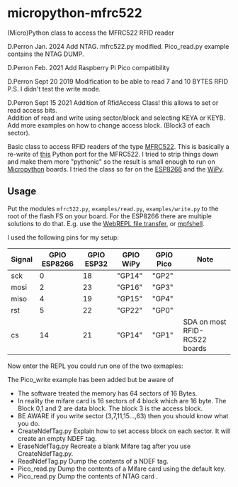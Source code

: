 # micropython-mfrc522
(Micro)Python class to access the MFRC522 RFID reader

D.Perron
Jan. 2024
 Add NTAG.  mfrc522.py modified.
 Pico_read.py example contains the NTAG DUMP.

D.Perron
Feb. 2021
Add Raspberry Pi Pico compatibility

D.Perron
Sept 20 2019
Modification  to be able to read 7 and 10 BYTES RFID
P.S. I didn't test the write mode.

D.Perron
Sept 15 2021
Addition of RfidAccess Class!  this allows to set or read access bits.<br>
Addition of read and write using sector/block and selecting KEYA or KEYB.<br>
Add more examples on how to change access block. (Block3 of each sector).<br>




Basic class to access RFID readers of the type [MFRC522](http://www.nxp.com/documents/data_sheet/MFRC522.pdf). 
This is basically a re-write of [this](https://github.com/mxgxw/MFRC522-python) Python port for the MFRC522. I 
tried to strip things down and make them more "pythonic" so the result is small enough to run on 
[Micropython](https://github.com/micropython/micropython) boards. I tried the class so far on the 
[ESP8266](https://github.com/micropython/micropython/tree/master/esp8266) and 
the [WiPy](https://github.com/micropython/micropython/tree/master/cc3200). 

## Usage

Put the modules ``mfrc522.py``, ``examples/read.py``, ``examples/write.py`` to the root of the flash FS on your board. 
For the ESP8266 there are multiple solutions to do that. E.g. use the 
[WebREPL file transfer](https://github.com/micropython/webrepl), or [mpfshell](https://github.com/wendlers/mpfshell). 
 
I used the following pins for my setup:

| Signal | GPIO ESP8266 | GPIO ESP32 | GPIO WiPy | GPIO Pico | Note                          |
| ------ | ------------ | ---------- | --------- | --------- | ----------------------------- |
| sck    | 0            | 18         | "GP14"    | "GP2"     |                               |
| mosi   | 2            | 23         | "GP16"    | "GP3"     |                               |
| miso   | 4            | 19         | "GP15"    | "GP4"     |                               |
| rst    | 5            | 22         | "GP22"    | "GP0"     |                               |
| cs     | 14           | 21         | "GP14"    | "GP1"     | SDA on most RFID-RC522 boards |
 
Now enter the REPL you could run one of the two exmaples: 

The Pico_write example has been added but be aware of

- The software treated the memory has 64 sectors of 16 Bytes.
- In reality the mifare card is 16 sectors of 4 block which are 16 byte.
  The Block 0,1 and 2 are data block. The block 3 is the access  block.
- BE AWARE if you write sector (3,7,11,15...,63) then you should know what you do.
- CreateNdefTag.py   Explain how to set access block on each sector. It will create an empty NDEF tag. 
- EraseNdefTag.py    Recreate a blank Mifare tag after you use CreateNdefTag.py.
- ReadNdefTag.py     Dump the contents of a NDEF tag.
- Pico_read.py       Dump the contents of a Mifare card using the default key.
- Pico_read.py       Dump the contents of NTAG card . 
 

